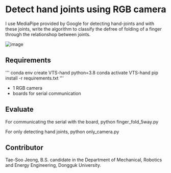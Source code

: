 # Detect hand joints using RGB camera

I use MediaPipe provided by Google for detecting hand-joints and with these joints, write the algorithm to classify the defree of folding of a finger through the relationshop between joints.

![image](https://user-images.githubusercontent.com/70706751/145206953-bd5e205b-2053-43e4-8059-10adfc9b786c.png)


## Requirements

'''
conda env create VTS-hand python=3.8
conda activate VTS-hand
pip install -r requirements.txt
'''

- 1 RGB camera
- boards for serial communication
  
## Evaluate

For communicating the serial with the board, 
  python finger_fold_5way.py
  
For only detecting hand joints,
  python only_camera.py


## Contributor

Tae-Soo Jeong, B.S. candidate in the Department of Mechanical, Robotics and Energy Engineering, Dongguk University.
